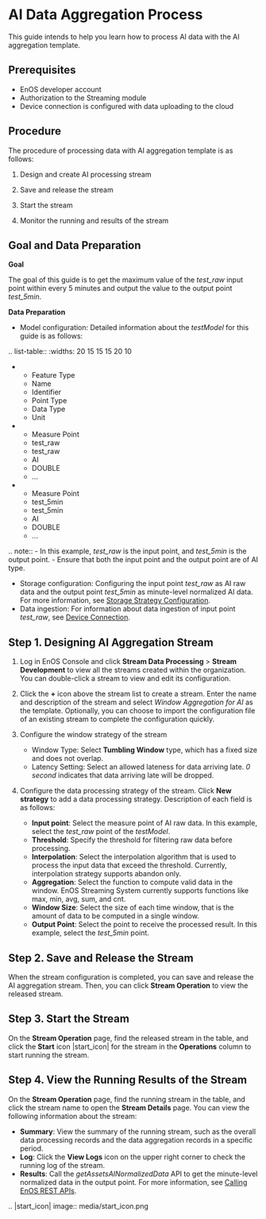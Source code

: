 # AI Data Aggregation Process
This guide intends to help you learn how to process AI data with the AI aggregation template.

## Prerequisites
- EnOS developer account
- Authorization to the Streaming module
- Device connection is configured with data uploading to the cloud

## Procedure
The procedure of processing data with AI aggregation template is as follows:

1. Design and create AI processing stream

2. Save and release the stream

3. Start the stream

4. Monitor the running and results of the stream

## Goal and Data Preparation
**Goal**

The goal of this guide is to get the maximum value of the *test_raw* input point within every 5 minutes and output the value to the output point *test_5min*.

**Data Preparation**
- Model configuration: Detailed information about the *testModel* for this guide is as follows:

.. list-table::
   :widths: 20 15 15 15 20 10

   * - Feature Type
     - Name
     - Identifier
     - Point Type
     - Data Type
     - Unit
   * - Measure Point
     - test_raw
     - test_raw
     - AI
     - DOUBLE
     - ...
   * - Measure Point
     - test_5min
     - test_5min
     - AI
     - DOUBLE
     - ...

.. note:: - In this example, *test_raw* is the input point, and *test_5min* is the output point.
        - Ensure that both the input point and the output point are of AI type.


- Storage configuration:  Configuring the input point *test_raw* as AI raw data and the output point *test_5min* as minute-level normalized AI data. For more information, see [Storage Strategy Configuration](https://docs.envisioniot.com/docs/data-asset/en/latest/storage_strategy_overview.html).  
- Data ingestion: For information about data ingestion of input point *test_raw*, see [Device Connection](https://docs.envisioniot.com/docs/device-connection/en/latest/gettingstarted_device_connection.html).


## Step 1. Designing AI Aggregation Stream

1. Log in EnOS Console and click **Stream Data Processing** > **Stream Development** to view all the streams created within the organization. You can double-click a stream to view and edit its configuration.

2. Click the **+** icon above the stream list to create a stream. Enter the name and description of the stream and select *Window Aggregation for AI* as the template. Optionally, you can choose to import the configuration file of an existing stream to complete the configuration quickly.

3. Configure the window strategy of the stream

   - Window Type: Select **Tumbling Window** type, which has a fixed size and does not overlap.
   - Latency Setting: Select an allowed lateness for data arriving late. *0 second* indicates that data arriving late will be dropped.

4. Configure the data processing strategy of the stream. Click **New strategy** to add a data processing strategy. Description of each field is as follows:

   - **Input point**: Select the measure point of AI raw data. In this example, select the *test_raw* point of the *testModel*.
   - **Threshold**: Specify the threshold for filtering raw data before processing.
   - **Interpolation**: Select the interpolation algorithm that is used to process the input data that exceed the threshold. Currently, interpolation strategy supports abandon only.
   - **Aggregation**: Select the function to compute valid data in the window. EnOS Streaming System currently supports functions like max, min, avg, sum, and cnt.
   - **Window Size**: Select the size of each time window, that is the amount of data to be computed in a single window.
   - **Output Point**: Select the point to receive the processed result. In this example, select the *test_5min* point.

## Step 2. Save and Release the Stream

When the stream configuration is completed, you can save and release the AI aggregation stream. Then, you can click **Stream Operation** to view the released stream.

## Step 3. Start the Stream

On the **Stream Operation** page, find the released stream in the table, and click the **Start** icon |start_icon| for the stream in the **Operations** column to start running the stream.

## Step 4. View the Running Results of the Stream

On the **Stream Operation** page, find the running stream in the table, and click the stream name to open the **Stream Details** page. You can view the following information about the stream:

- **Summary**: View the summary of the running stream, such as the overall data processing records and the data aggregation records in a specific period.
- **Log**: Click the **View Logs** icon on the upper right corner to check the running log of the stream.
- **Results**: Call the *getAssetsAINormalizedData* API to get the minute-level normalized data in the output point. For more information, see [Calling EnOS REST APIs](https://docs.envisioniot.com/docs/app-development/en/latest/call_enos_api.html).

.. |start_icon| image:: media/start_icon.png

<!--end-->
